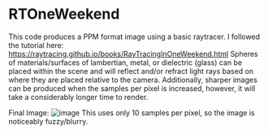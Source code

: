 # RTOneWeekend
This code produces a PPM format image using a basic raytracer. I followed the tutorial here: https://raytracing.github.io/books/RayTracingInOneWeekend.html
Spheres of materials/surfaces of lambertian, metal, or dielectric (glass) can be placed within the scene and will reflect and/or refract light rays based on where they are placed relative to the camera.
Additionally, sharper images can be produced when the samples per pixel is increased, however, it will take a considerably longer time to render.

Final Image:
![image](https://user-images.githubusercontent.com/46981841/170136678-4aabde0f-8d37-449b-86fe-0e23de39a12c.png)
This uses only 10 samples per pixel, so the image is noticeably fuzzy/blurry. 
